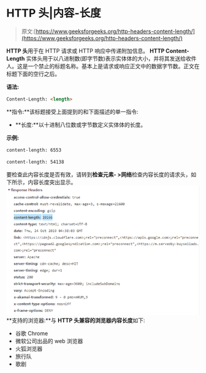 # HTTP 头|内容-长度

> 原文:[https://www.geeksforgeeks.org/http-headers-content-length/](https://www.geeksforgeeks.org/http-headers-content-length/)

**HTTP 头**用于在 HTTP 请求或 HTTP 响应中传递附加信息。 **HTTP Content-Length** 实体头用于以八进制数(即字节数)表示实体体的大小，并将其发送给收件人。这是一个禁止的标题名称。基本上是请求或响应正文中的数据字节数。正文在标题下面的空行之后。

**语法:**

```html
Content-Length: <length>
```

**指令:**该标题接受上面提到的和下面描述的单一指令:

*   **长度:**以十进制八位数或字节数定义实体体的长度。

**示例:**

```html
content-length: 6553
```

```html
content-length: 54138
```

要检查此内容长度是否有效，请转到**检查元素- >网络**检查内容长度的请求头，如下所示，内容长度突出显示。
![](img/8140cd0818b12840649529f9a7ff417b.png)
**支持的浏览器:**与 **HTTP 头兼容的浏览器内容长度**如下:

*   谷歌 Chrome
*   微软公司出品的 web 浏览器
*   火狐浏览器
*   旅行队
*   歌剧